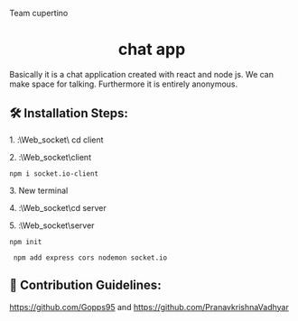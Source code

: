 
Team cupertino
<h1 align="center" id="title">chat app</h1>

<p id="description">Basically it is a chat application created with react and node js. We can make space for talking. Furthermore it is entirely anonymous.</p>

<h2>🛠️ Installation Steps:</h2>

<p>1. :\Web_socket\ cd client</p>

<p>2. :\Web_socket\client</p>

```
npm i socket.io-client
```

<p>3. New terminal</p>

<p>4. :\Web_socket\cd server</p>

<p>5. :\Web_socket\server</p>

```
npm init
```

```
 npm add express cors nodemon socket.io
```

<h2>🍰 Contribution Guidelines:</h2>

https://github.com/Gopps95 and https://github.com/PranavkrishnaVadhyar
